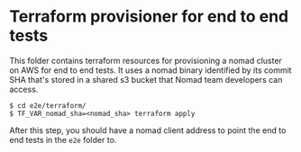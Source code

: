 Terraform provisioner for end to end tests
==========================================

This folder contains terraform resources for provisioning a nomad cluster on AWS for end to end tests.
It uses a nomad binary identified by its commit SHA that's stored in a shared s3 bucket that Nomad team
developers can access.

```
$ cd e2e/terraform/
$ TF_VAR_nomad_sha=<nomad_sha> terraform apply
```

After this step, you should have a nomad client address to point the end to end tests in the `e2e` folder to.